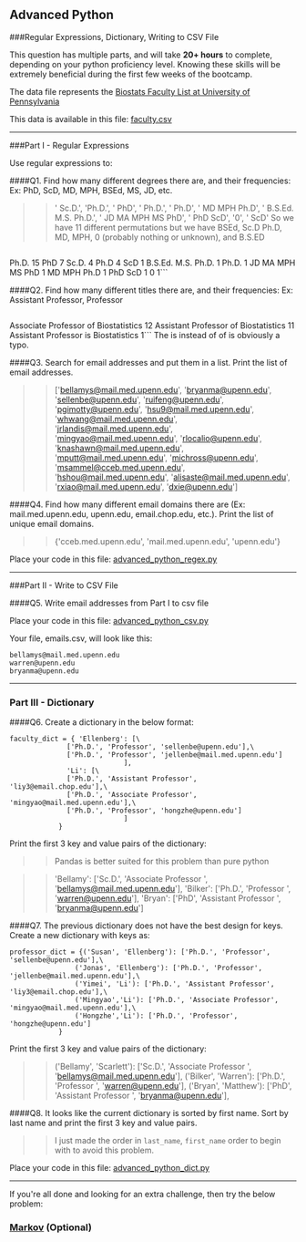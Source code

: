 ## Advanced Python    

###Regular Expressions, Dictionary, Writing to CSV File  

This question has multiple parts, and will take **20+ hours** to complete, depending on your python proficiency level.  Knowing these skills will be extremely beneficial during the first few weeks of the bootcamp.

The data file represents the [Biostats Faculty List at University of Pennsylvania](http://www.med.upenn.edu/cceb/biostat/faculty.shtml)

This data is available in this file:  [faculty.csv](python/faculty.csv)

--- 

###Part I - Regular Expressions  

Use regular expressions to:

####Q1. Find how many different degrees there are, and their frequencies: Ex:  PhD, ScD, MD, MPH, BSEd, MS, JD, etc.

>> ' Sc.D.', 'Ph.D.', ' PhD', ' Ph.D.', ' Ph.D', ' MD MPH Ph.D',
       ' B.S.Ed. M.S. Ph.D.', ' JD MA MPH MS PhD', ' PhD ScD', '0', ' ScD'
>So we have 11 different permutations but we have BSEd, Sc.D Ph.D, MD, MPH, 0 (probably nothing or unknown), and B.S.ED  

> ```
 Ph.D.                 15
 PhD                    7
 Sc.D.                  4
 Ph.D                   4
 ScD                    1
 B.S.Ed. M.S. Ph.D.     1
Ph.D.                   1
 JD MA MPH MS PhD       1
 MD MPH Ph.D            1
 PhD ScD                1
0                       1```



####Q2. Find how many different titles there are, and their frequencies:  Ex:  Assistant Professor, Professor

>> ```Professor of Biostatistics              13
Associate Professor of Biostatistics    12
Assistant Professor of Biostatistics    11
Assistant Professor is Biostatistics     1```
The is instead of of is obviously a typo. 


####Q3. Search for email addresses and put them in a list.  Print the list of email addresses.

>> ['bellamys@mail.med.upenn.edu',
 'bryanma@upenn.edu',
 'sellenbe@upenn.edu',
 'ruifeng@upenn.edu',
 'pgimotty@upenn.edu',
 'hsu9@mail.med.upenn.edu',
 'whwang@mail.med.upenn.edu',
 'jrlandis@mail.med.upenn.edu',
 'mingyao@mail.med.upenn.edu',
 'rlocalio@upenn.edu',
 'knashawn@mail.med.upenn.edu',
 'mputt@mail.med.upenn.edu',
 'michross@upenn.edu',
 'msammel@cceb.med.upenn.edu',
 'hshou@mail.med.upenn.edu',
 'alisaste@mail.med.upenn.edu',
 'rxiao@mail.med.upenn.edu',
 'dxie@upenn.edu']


####Q4. Find how many different email domains there are (Ex:  mail.med.upenn.edu, upenn.edu, email.chop.edu, etc.).  Print the list of unique email domains.

>> {'cceb.med.upenn.edu', 'mail.med.upenn.edu', 'upenn.edu'}

Place your code in this file: [advanced_python_regex.py](python/advanced_python_regex.py)

---

###Part II - Write to CSV File

####Q5.  Write email addresses from Part I to csv file

Place your code in this file: [advanced_python_csv.py](python/advanced_python_csv.py)

Your file, emails.csv, will look like this:
```
bellamys@mail.med.upenn.edu
warren@upenn.edu
bryanma@upenn.edu
```

---

### Part III - Dictionary

####Q6.  Create a dictionary in the below format:
```
faculty_dict = { 'Ellenberg': [\
              ['Ph.D.', 'Professor', 'sellenbe@upenn.edu'],\
              ['Ph.D.', 'Professor', 'jellenbe@mail.med.upenn.edu']
                            ],
              'Li': [\
              ['Ph.D.', 'Assistant Professor', 'liy3@email.chop.edu'],\
              ['Ph.D.', 'Associate Professor', 'mingyao@mail.med.upenn.edu'],\
              ['Ph.D.', 'Professor', 'hongzhe@upenn.edu']
                            ]
            }
```
Print the first 3 key and value pairs of the dictionary:

>> Pandas is better suited for this problem than pure python

>> 'Bellamy': ['Sc.D.', 'Associate Professor ', 'bellamys@mail.med.upenn.edu'],
 'Bilker': ['Ph.D.', 'Professor ', 'warren@upenn.edu'],
 'Bryan': ['PhD', 'Assistant Professor ', 'bryanma@upenn.edu']

####Q7.  The previous dictionary does not have the best design for keys.  Create a new dictionary with keys as:

```
professor_dict = {('Susan', 'Ellenberg'): ['Ph.D.', 'Professor', 'sellenbe@upenn.edu'],\
                ('Jonas', 'Ellenberg'): ['Ph.D.', 'Professor', 'jellenbe@mail.med.upenn.edu'],\
                ('Yimei', 'Li'): ['Ph.D.', 'Assistant Professor', 'liy3@email.chop.edu'],\
                ('Mingyao','Li'): ['Ph.D.', 'Associate Professor', 'mingyao@mail.med.upenn.edu'],\
                ('Hongzhe','Li'): ['Ph.D.', 'Professor', 'hongzhe@upenn.edu']
            }
```

Print the first 3 key and value pairs of the dictionary:

>>('Bellamy', 'Scarlett'): ['Sc.D.',
  'Associate Professor ',
  'bellamys@mail.med.upenn.edu'],
 ('Bilker', 'Warren'): ['Ph.D.', 'Professor ', 'warren@upenn.edu'],
 ('Bryan', 'Matthew'): ['PhD', 'Assistant Professor ', 'bryanma@upenn.edu'],

####Q8.  It looks like the current dictionary is sorted by first name.  Sort by last name and print the first 3 key and value pairs.  

>> I just made the order in `last_name`, `first_name` order to begin with to avoid this problem. 

Place your code in this file: [advanced_python_dict.py](python/advanced_python_dict.py)

--- 

If you're all done and looking for an extra challenge, then try the below problem:  

### [Markov](python/markov.py) (Optional)

